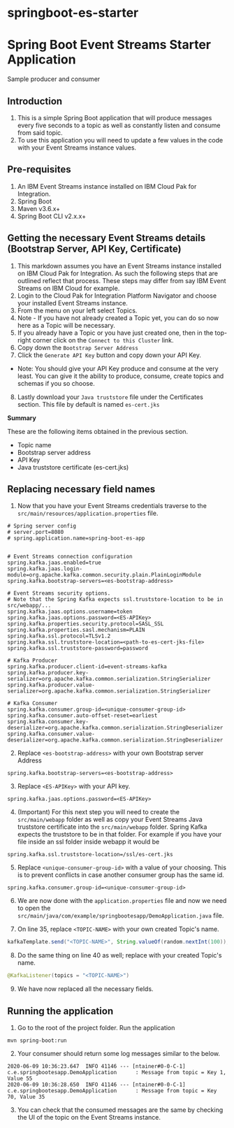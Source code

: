 # springboot-es-starter

# Spring Boot Event Streams Starter Application
Sample producer and consumer

## Introduction
1. This is a simple Spring Boot application that will produce messages every five seconds to a topic as well as constantly listen and consume from said topic.
2. To use this application you will need to update a few values in the code with your Event Streams instance values.


## Pre-requisites
1. An IBM Event Streams instance installed on IBM Cloud Pak for Integration.
2. Spring Boot
3. Maven v3.6.x+
4. Spring Boot CLI v2.x.x+


## Getting the necessary Event Streams details (Bootstrap Server, API Key, Certificate)
1. This markdown assumes you have an Event Streams instance installed on IBM Cloud Pak for Integration. As such the following steps
that are outlined reflect that process. These steps may differ from say IBM Event Streams on IBM Cloud for example.
2. Login to the Cloud Pak for Integration Platform Navigator and choose your installed Event Streams instance.
3. From the menu on your left select Topics. 
4. Note - If you have not already created a Topic yet, you can do so now here as a Topic will be necessary.
5. If you already have a Topic or you have just created one, then in the top-right corner click on the `Connect to this Cluster` link.
6. Copy down the `Bootstrap Server Address`
7. Click the `Generate API Key` button and copy down your API Key. 
  - Note: You should give your API Key produce and consume at the very least. You can give it the ability to produce, consume, create topics and schemas if you so choose.
8. Lastly download your `Java truststore` file under the Certificates section. This file by default is named `es-cert.jks`


__Summary__ 

These are the following items obtained in the previous section.
- Topic name
- Bootstrap server address
- API Key
- Java truststore certificate (es-cert.jks)


## Replacing necessary field names
1. Now that you have your Event Streams credentials traverse to the `src/main/resources/application.properties` file. 

```properties
# Spring server config
# server.port=8080
# spring.application.name=spring-boot-es-app


# Event Streams connection configuration
spring.kafka.jaas.enabled=true
spring.kafka.jaas.login-module=org.apache.kafka.common.security.plain.PlainLoginModule
spring.kafka.bootstrap-servers=<es-bootstrap-address>

# Event Streams security options.
# Note that the Spring Kafka expects ssl.truststore-location to be in src/webapp/...
spring.kafka.jaas.options.username=token
spring.kafka.jaas.options.password=<ES-APIKey>
spring.kafka.properties.security.protocol=SASL_SSL
spring.kafka.properties.sasl.mechanism=PLAIN
spring.kafka.ssl.protocol=TLSv1.2
spring.kafka.ssl.truststore-location=<path-to-es-cert-jks-file>
spring.kafka.ssl.truststore-password=password

# Kafka Producer
spring.kafka.producer.client-id=event-streams-kafka
spring.kafka.producer.key-serializer=org.apache.kafka.common.serialization.StringSerializer
spring.kafka.producer.value-serializer=org.apache.kafka.common.serialization.StringSerializer

# Kafka Consumer
spring.kafka.consumer.group-id=<unique-consumer-group-id>
spring.kafka.consumer.auto-offset-reset=earliest
spring.kafka.consumer.key-deserializer=org.apache.kafka.common.serialization.StringDeserializer
spring.kafka.consumer.value-deserializer=org.apache.kafka.common.serialization.StringDeserializer
```

2. Replace `<es-bootstrap-address>` with your own Bootstrap server Address 
```properties 
spring.kafka.bootstrap-servers=<es-bootstrap-address>
```

3. Replace `<ES-APIKey>` with your API key.
```properties
spring.kafka.jaas.options.password=<ES-APIKey>
```

4. (Important) For this next step you will need to create the `src/main/webapp` folder as well as copy your Event Streams Java truststore certificate into the `src/main/webapp` folder.
Spring Kafka expects the truststore to be in that folder. For example if you have your file inside an ssl folder inside webapp it would be
```properties
spring.kafka.ssl.truststore-location=/ssl/es-cert.jks
```

5. Replace `<unique-consumer-group-id>` with a value of your choosing. This is to prevent conflicts in case another consumer group has the same id.
```properties
spring.kafka.consumer.group-id=<unique-consumer-group-id>
  ```
  
6. We are now done with the `application.properties` file and now we need to open the `src/main/java/com/example/springbootesapp/DemoApplication.java` file. 

7. On line 35, replace `<TOPIC-NAME>` with your own created Topic's name.
```java
kafkaTemplate.send("<TOPIC-NAME>", String.valueOf(random.nextInt(100)), String.valueOf(random.nextInt(100)));
```

8. Do the same thing on line 40 as well; replace with your created Topic's name.
```java
@KafkaListener(topics = "<TOPIC-NAME>")
```

9. We have now replaced all the necessary fields.


## Running the application
1. Go to the root of the project folder. Run the application
```shell
mvn spring-boot:run
```

2. Your consumer should return some log messages similar to the below.
```log
2020-06-09 10:36:23.647  INFO 41146 --- [ntainer#0-0-C-1] c.e.springbootesapp.DemoApplication      : Message from topic = Key 1, Value 55
2020-06-09 10:36:28.650  INFO 41146 --- [ntainer#0-0-C-1] c.e.springbootesapp.DemoApplication      : Message from topic = Key 70, Value 35
```

3. You can check that the consumed messages are the same by checking the UI of the topic on the Event Streams instance.
